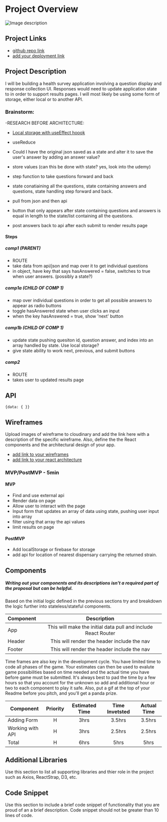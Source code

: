 # Project Overview
![Image description](https://media.tenor.com/images/afdd108e2e6b46fd825a66e1b92dc87e/tenor.gif)

## Project Links

- [github repo link](https://github.com/hbubley/react_app_project_2)
- [add your deployment link]()

## Project Description

I will be building a health survey application involving a question display and response collection UI.  Responses would need to update application state to in order to support results pages.
I will most likely be using some form of storage, either local or to another API. 

### Brainstorm:
-RESEARCH BEFORE ARCHITECTURE:

- [Local storage with useEffect hoook](https://www.udemy.com/course/modern-react-bootcamp/learn/lecture/14384908#overview)
- useReduce
- Could I have the original json saved as a state and alter it to save the user's answer by adding an answer value?

- store values (can this be done with state? yes, look into the udemy)
- step function to take questions forward and back
- state conatiaining all the questions, state containing answers and questions, state handling step forward and back.
- pull from json and then api
- button that only appears after state containing questions and answers is equal in length to the state/list containing all the questions. 
- post answers back to api after each submit to render results page

#### Steps

##### comp1 (PARENT)

- ROUTE
- take data from api/json and map over it to get individual questions
- in object, have key that says hasAnswered = false, switches to true when user answers. (possibly a state?)

##### comp1a (CHILD OF COMP 1)

- map over individual questions in order to get all possible answers to appear as radio buttons
- toggle hasAnswered state when user clicks an input
- when the key hasAnswered = true, show 'next' button

##### comp1b (CHILD OF COMP 1)

- update state pushing quesiton id, question answer, and index into an array handled by state. Use local storage?
- give state ability to work next, previous, and submit buttons

##### comp2

- ROUTE
- takes user to updated results page

## API




```
{data: { }}
```


## Wireframes

Upload images of wireframe to cloudinary and add the link here with a description of the specific wireframe. Also, define the the React components and the architectural design of your app.

- [add link to your wireframes]()
- [add link to your react architecture]()


### MVP/PostMVP - 5min



#### MVP
- Find and use external api
- Render data on page
- Allow user to interact with the page
- Input form that updates an array of data using state, pushing user input into array
- filter using that array the api values
- limit results on page

#### PostMVP 

- Add localStorage or firebase for storage
- add api for location of nearest dispensary carrying the returned strain.

## Components
##### Writing out your components and its descriptions isn't a required part of the proposal but can be helpful.

Based on the initial logic defined in the previous sections try and breakdown the logic further into stateless/stateful components.

| Component | Description |
| --- | :---: |  
| App | This will make the initial data pull and include React Router|
| Header | This will render the header include the nav |
| Footer | This will render the header include the nav |


Time frames are also key in the development cycle.  You have limited time to code all phases of the game.  Your estimates can then be used to evalute game possibilities based on time needed and the actual time you have before game must be submitted. It's always best to pad the time by a few hours so that you account for the unknown so add and additional hour or two to each component to play it safe. Also, put a gif at the top of your Readme before you pitch, and you'll get a panda prize.

| Component | Priority | Estimated Time | Time Invetsted | Actual Time |
| --- | :---: |  :---: | :---: | :---: |
| Adding Form | H | 3hrs| 3.5hrs | 3.5hrs |
| Working with API | H | 3hrs| 2.5hrs | 2.5hrs |
| Total | H | 6hrs| 5hrs | 5hrs |

## Additional Libraries
 Use this section to list all supporting libraries and thier role in the project such as Axios, ReactStrap, D3, etc.

## Code Snippet

Use this section to include a brief code snippet of functionality that you are proud of an a brief description.  Code snippet should not be greater than 10 lines of code.

```

```
<!-- 
Important Code:
```
Question HTMML:

    <div class="question mb-4 pt-4 p-4 p-md-5">
                        <h3 class="mb-4">5. Has the person fallen in the past 12 months?</h3>

                        <label class="answer btn btn-lg btn-light text-primary mr-2">
                            <input style="display: inline-block; vertical-align: baseline;" value="Yes" type="radio" name="CFRA5">&nbsp; <span style="display: inline-block; vertical-align: middle;">Yes</span>
                        </label>

                        <label class="answer btn btn-lg btn-light text-primary mr-2">
                            <input style="display: inline-block; vertical-align: baseline;" value="No" type="radio" name="CFRA5">&nbsp; <span style="display: inline-block; vertical-align: middle;">No</span>
                        </label>

                        <label class="answer btn btn-lg btn-light text-primary mr-2">
                            <input style="display: inline-block; vertical-align: baseline;" value="Unknown" type="radio" name="CFRA5">&nbsp; <span style="display: inline-block; vertical-align: middle;">Unknown</span>
                        </label>

                    </div>

window.storedFormValues = JSON.parse('{"CFRA33": "No", "CFRA32": "Yes", "CFRA31": "No", "CFRA30": "Yes", "CFRA37": "No", "CFRA36": "Yes", "CFRA35": "No", "CFRA34": "Yes", "CFRA38": "Unknown", "CFRA19": "No", "CFRA18": "No", "CFRA11": "No", "CFRA10": "Unknown", "CFRA13": "No", "CFRA12": "No", "CFRA15": "No", "CFRA14": "No", "CFRA17": "No", "CFRA16": "No", "CFRA1": "Yes", "CFRA3": "No", "CFRA2": "No", "CFRA5": "No", "CFRA4": "Unknown", "CFRA7": "Yes", "CFRA6": "No", "CFRA9": "No", "CFRA8": "No", "CFRA24": "No", "CFRA25": "Yes", "CFRA26": "No", "CFRA27": "No", "CFRA20": "Unknown", "CFRA21": "Unknown", "CFRA22": "No", "CFRA23": "No", "CFRA28": "Yes", "CFRA29": "No"}');

        var $loader = $('#loader');
        var $visibleQuestion = $('.question.active');
        var $submitBtn = $('.submit');
        var $questions = $('.questions');
        var $progressBar = $('.progress-bar');
        var totalQuestionCount = $questions.children().length;
        var respondedQuestionCount = _.size(window.storedFormValues);

        $(function() {
            $(document)
                .on('click', '.answer input', onAnswerClick)
                .on('click', '.back', onBackClick)
                .on('click', '.next', onNextClick);

            adjustQuestionsHeight($questions, $visibleQuestion);

            if (window.storedFormValues) {
                loadStoredFormValues(true);
            }


 Old code for updating progress bar:

 function updateProgressBar() {
            $progressBar.css('width', (respondedQuestionCount / totalQuestionCount) * 100 + '%');
        }

        function updateSubmitButton() {
            if (totalQuestionCount === respondedQuestionCount) {
                $submitBtn
                    .removeClass('disabled')
                    .fadeIn();
            }
        } 

 function onBackClick(e) {
            e.preventDefault();

            var $previousQuestion = $visibleQuestion.prev();

            if ($previousQuestion.length) {
                moveBack($visibleQuestion, $previousQuestion);
                $visibleQuestion = $previousQuestion;
                adjustQuestionsHeight($questions, $visibleQuestion);
            }
        }

        function onNextClick(e) {
            e.preventDefault();

            var $nextQuestion = $visibleQuestion.next();

            if ($nextQuestion.length) {
                moveForward($visibleQuestion, $nextQuestion);
                $visibleQuestion = $nextQuestion;
                adjustQuestionsHeight($questions, $visibleQuestion);

                if (!$visibleQuestion.next().length) {
                    $submitBtn.fadeIn();
                }
            }
        }

        function submitResponse(key, value, callback) {
            $.ajax({
                type: "PATCH",
                url: "/api/patientvisit/14/",
                data: JSON.stringify({
                    mds_data: window.storedFormValues,
                    changes: [{
                        type: "ASSESSMENT",
                        key: key,
                        value: value
                    }]
                }),
                success: function(response) {
                    if (
                        response &&
                        !_.isUndefined(response["mds_data"])
                    ) {
                        window.storedFormValues = response["mds_data"];

                        loadStoredFormValues(false, response["new_changes"]);

                        if (callback) {
                            callback(response);
                        }
                    }
                },
                contentType: "application/json"
            });
        }

        function loadStoredFormValues(isInitialLoad, newChanges) {
            if (newChanges) {
                _.forEach(newChanges, function(change) {
                    updateFormValues(
                        change.field,
                        change.value,
                        change.user,
                        change.datetime
                    );
                });
            } else {
                for (field in window.storedFormValues) {
                    updateFormValues(field, window.storedFormValues[field]);
                }
            }

            respondedQuestionCount = _.size(window.storedFormValues);

            updateProgressBar();
            updateSubmitButton();
        }

        function updateFormValues(field, value) {
            var $inputs = $('[name="' + field + '"]');

            if ($inputs.length) {
                if ($inputs.eq(0)[0].type == "checkbox") {
                    if (value == "1") {
                        $inputs.prop("checked", true);
                    } else {
                        $inputs.prop("checked", false);
                    }
                } else {
                    if ($inputs.eq(0).is(":radio")) {
                        $inputs.val([value]);
                    } else {
                        $inputs.val(value);
                    }
                }

                $inputs.eq(0).closest('.question').addClass('responded');
            }
        }

        function moveBack($visibleQuestion, $previousQuestion) {
            $visibleQuestion
                .removeClass('animating')
                .removeClass('previous')
                .addClass('next')
                .addClass('animating')
                .removeClass('active');
            $previousQuestion
                .removeClass('animating')
                .addClass('.previous')
                .removeClass('.next')
                .addClass('animating')
                .addClass('active');

            if ($previousQuestion.prev().length) {
                $('.back').removeClass('disabled');
            } else {
                $('.back').addClass('disabled');
            }

            if ($previousQuestion.next().length && $previousQuestion.hasClass('responded')) {
                $('.next').removeClass('disabled');
            } else {
                $('.next').addClass('disabled');
            }
        }
step functions
        function moveForward($visibleQuestion, $nextQuestion) {
            $visibleQuestion
                .removeClass('animating')
                .removeClass('next')
                .addClass('previous')
                .addClass('animating')
                .removeClass('active')
                .addClass('responded');
            $nextQuestion
                .removeClass('animating')
                .addClass('.next')
                .removeClass('.previous')
                .addClass('animating')
                .addClass('active');

            if ($nextQuestion.prev().length) {
                $('.back').removeClass('disabled');
            } else {
                $('.back').addClass('disabled');
            }

            if ($nextQuestion.next().length && $nextQuestion.hasClass('responded')) {
                $('.next').removeClass('disabled');
            } else {
                $('.next').addClass('disabled');
            }
        }

        function adjustQuestionsHeight($questions, $visibleQuestion) {
            $questions.css('height', $visibleQuestion.height() + parseInt($visibleQuestion.css('padding'), 10) * 2);
        }
    </script>

```        
-->